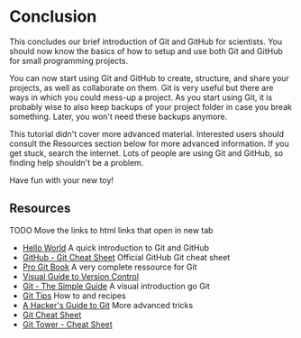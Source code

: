 # Conclusion

This concludes our brief introduction of Git and GitHub for scientists. You
should now know the basics of how to setup and use both Git and GitHub for
small programming projects.

You can now start using Git and GitHub to create, structure, and share your
projects, as well as collaborate on them. Git is very useful but there are ways
in which you could mess-up a project. As you start using Git, it is probably
wise to also keep backups of your project folder in case you break something.
Later, you won't need these backups anymore.

This tutorial didn't cover more advanced material. Interested users should
consult the Resources section below for more advanced information. If you get
stuck, search the internet. Lots of people are using Git and GitHub, so finding
help shouldn't be a problem.

Have fun with your new toy!

## Resources

TODO Move the links to html links that open in new tab

- [Hello World](https://guides.github.com/activities/hello-world/) A quick introduction to Git and GitHub
- [GitHub - Git Cheat Sheet](https://training.github.com/kit/downloads/github-git-cheat-sheet.pdf) Official GitHub Git cheat sheet
- [Pro Git Book](http://git-scm.com/book/en/v2) A very complete ressource for Git
- [Visual Guide to Version Control](http://betterexplained.com/articles/a-visual-guide-to-version-control/)
- [Git - The Simple Guide](http://rogerdudler.github.io/git-guide/) A visual introduction go Git
- [Git Tips](https://github.com/git-tips/tips) How to and recipes
- [A Hacker's Guide to Git](http://wildlyinaccurate.com/a-hackers-guide-to-git/?utm_content=buffer9ee6e&utm_medium=social&utm_source=twitter.com&utm_campaign=buffer) More advanced tricks
- [Git Cheat Sheet](http://www.cheat-sheets.org/saved-copy/git-cheat-sheet.pdf)
- [Git Tower - Cheat Sheet](http://www.git-tower.com/blog/git-cheat-sheet/)
